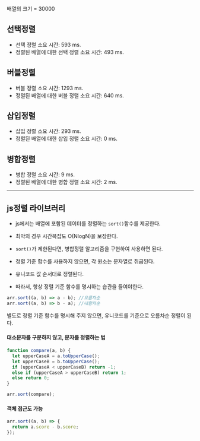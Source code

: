 배열의 크기 = 30000

## 선택정렬

- 선택 정렬 소요 시간: 593 ms.
- 정렬된 배열에 대한 선택 정렬 소요 시간: 493 ms.

## 버블정렬

- 버블 정렬 소요 시간: 1293 ms.
- 정렬된 배열에 대한 버블 정렬 소요 시간: 640 ms.

## 삽입정렬

- 삽입 정렬 소요 시간: 293 ms.
- 정렬된 배열에 대한 삽입 정렬 소요 시간: 0 ms.

## 병합정렬

- 병합 정렬 소요 시간: 9 ms.
- 정렬된 배열에 대한 병합 정렬 소요 시간: 2 ms.

<hr>

## js정렬 라이브러리

- js에서는 배열에 포함된 데이터를 정렬하는 `sort()`함수를 제공한다.
- 최악의 경우 시간복잡도 O(NlogN)을 보장한다.
- `sort()`가 제한된다면, 병합정렬 알고리즘을 구현하여 사용하면 된다.

- 정렬 기준 함수를 사용하지 않으면, 각 원소는 문자열로 취급된다.
- 유니코드 값 순서대로 정렬된다.
- 따라서, 항상 정렬 기준 함수를 명시하는 습관을 들여야한다.

```js
arr.sort((a, b) => a - b); //오름차순
arr.sort((a, b) => b - a); //내람차순
```

별도로 정렬 기준 함수를 명시해 주지 않으면, 유니코드를 기준으로 오름차순 정렬이 된다.

#### 대소문자를 구분하지 않고, 문자를 정렬하는 법

```js
function compare(a, b) {
  let upperCaseA = a.toUpperCase();
  let upperCaseB = b.toUpperCase();
  if (upperCaseA < upperCaseB) return -1;
  else if (upperCaseA > upperCaseB) return 1;
  else return 0;
}

arr.sort(compare);
```

#### 객체 접근도 가능

```js
arr.sort((a, b) => {
  return a.score - b.score;
});
```
